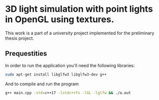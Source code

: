 # 3D light simulation with point lights in OpenGL using textures.

This work is a part of a university project implemented for the preliminary thesis project.

## Prequestities

In order to run the application you'll need the following libraries:

```bash 
sudo apt-get install libglfw3 libglfw3-dev g++
```
And to compile and run the program
```bash
g++ main.cpp -std=c++17 -lstdc++fs -lGL -lglfw && ./a.out
```
